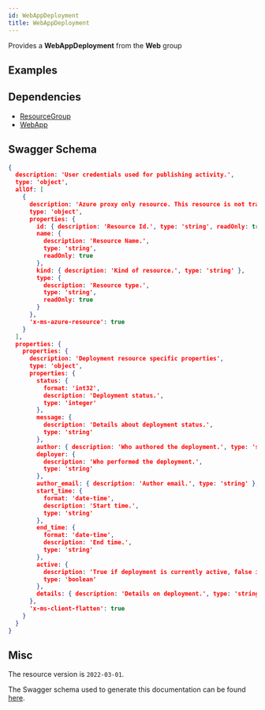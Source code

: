```yaml
---
id: WebAppDeployment
title: WebAppDeployment
---
```

Provides a **WebAppDeployment** from the **Web** group
## Examples
## Dependencies
- [ResourceGroup](../Resources/ResourceGroup.md)
- [WebApp](../Web/WebApp.md)
## Swagger Schema
```json
{
  description: 'User credentials used for publishing activity.',
  type: 'object',
  allOf: [
    {
      description: 'Azure proxy only resource. This resource is not tracked by Azure Resource Manager.',
      type: 'object',
      properties: {
        id: { description: 'Resource Id.', type: 'string', readOnly: true },
        name: {
          description: 'Resource Name.',
          type: 'string',
          readOnly: true
        },
        kind: { description: 'Kind of resource.', type: 'string' },
        type: {
          description: 'Resource type.',
          type: 'string',
          readOnly: true
        }
      },
      'x-ms-azure-resource': true
    }
  ],
  properties: {
    properties: {
      description: 'Deployment resource specific properties',
      type: 'object',
      properties: {
        status: {
          format: 'int32',
          description: 'Deployment status.',
          type: 'integer'
        },
        message: {
          description: 'Details about deployment status.',
          type: 'string'
        },
        author: { description: 'Who authored the deployment.', type: 'string' },
        deployer: {
          description: 'Who performed the deployment.',
          type: 'string'
        },
        author_email: { description: 'Author email.', type: 'string' },
        start_time: {
          format: 'date-time',
          description: 'Start time.',
          type: 'string'
        },
        end_time: {
          format: 'date-time',
          description: 'End time.',
          type: 'string'
        },
        active: {
          description: 'True if deployment is currently active, false if completed and null if not started.',
          type: 'boolean'
        },
        details: { description: 'Details on deployment.', type: 'string' }
      },
      'x-ms-client-flatten': true
    }
  }
}
```
## Misc
The resource version is `2022-03-01`.

The Swagger schema used to generate this documentation can be found [here](https://github.com/Azure/azure-rest-api-specs/tree/main/specification/web/resource-manager/Microsoft.Web/stable/2022-03-01/WebApps.json).
